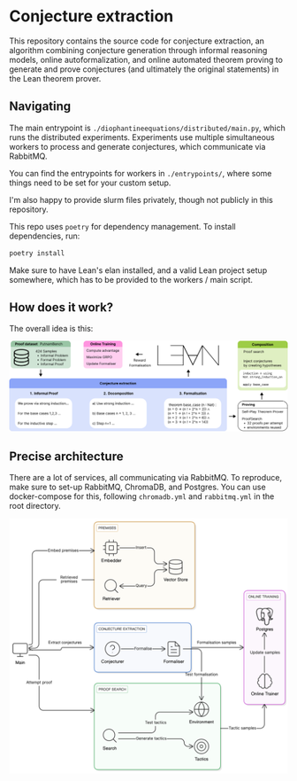 # Conjecture extraction

This repository contains the source code for conjecture extraction, an algorithm combining conjecture generation through informal reasoning models, online autoformalization, and online automated theorem proving to generate and prove conjectures (and ultimately the original statements) in the Lean theorem prover.

## Navigating

The main entrypoint is `./diophantineequations/distributed/main.py`, which runs the distributed experiments.
Experiments use multiple simultaneous workers to process and generate conjectures, which communicate via RabbitMQ.

You can find the entrypoints for workers in `./entrypoints/`, where some things need to be set for your custom setup.

I'm also happy to provide slurm files privately, though not publicly in this repository.

This repo uses `poetry` for dependency management. To install dependencies, run:

```bash
poetry install
```


Make sure to have Lean's elan installed, and a valid Lean project setup somewhere, which has to be provided to the workers / main script.

## How does it work?

The overall idea is this:

![Overall overview](https://raw.githubusercontent.com/sorgfresser/conjectureextraction/master/assets/overall.png "Overall overview")

## Precise architecture
There are a lot of services, all communicating via RabbitMQ.
To reproduce, make sure to set-up RabbitMQ, ChromaDB, and Postgres. You can use docker-compose for this, following `chromadb.yml` and `rabbitmq.yml` in the root directory.

![Precise architecture](https://raw.githubusercontent.com/sorgfresser/conjectureextraction/master/assets/architecture.png "Precise architecture")
